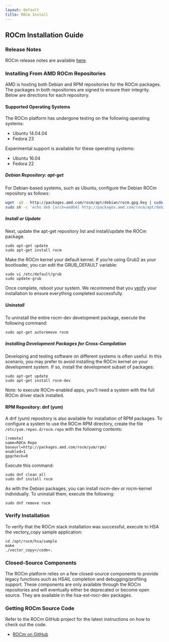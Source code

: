 ```yaml
---
layout: default
title: ROCm Install
---
```


## ROCm Installation Guide

### Release Notes

ROCm release notes are available [here](releasenotes.html).

### Installing From AMD ROCm Repositories

AMD is hosting both Debian and RPM repositories for the ROCm packages.
The packages in both repositories are signed to ensure their
integrity. Below are directions for each repository.

#### Supported Operating Systems

The ROCm platform has undergone testing on the following operating
systems:

 * Ubuntu 14.04.04
 * Fedora 23

Experimental support is available for these operating systems:

 * Ubuntu 16.04
 * Fedora 22

##### Debian Repository: apt-get

For Debian-based systems, such as Ubuntu, configure the Debian ROCm
repository as follows:

```bash
wget -qO - http://packages.amd.com/rocm/apt/debian/rocm.gpg.key | sudo apt-key add -
sudo sh -c 'echo deb [arch=amd64] http://packages.amd.com/rocm/apt/debian/ trusty main > /etc/apt/sources.list.d/rocm.list'
```

##### Install or Update

Next, update the apt-get repository list and install/update the ROCm
package.

```
sudo apt-get update
sudo apt-get install rocm
```

Make the ROCm kernel your default kernel. If you’re using Grub2
as your bootloader, you can edit the GRUB_DEFAULT variable:

```
sudo vi /etc/default/grub
sudo update-grub
```

Once complete, reboot your system. We recommend that you [verify](#verify-installation) your
installation to ensure everything completed successfully.

##### Uninstall

To uninstall the entire rocm-dev development package, execute the following command:

```
sudo apt-get autoremove rocm
```

##### Installing Development Packages for Cross-Compilation

Developing and testing software on different systems is often useful.
In this scenario, you may prefer to avoid installing the ROCm kernel
on your development system. If so, install the development subset of
packages:

```
sudo apt-get update
sudo apt-get install rocm-dev
```

Note: to execute ROCm-enabled apps, you’ll need a system with the full
ROCm driver stack installed.

#### RPM Repository: dnf (yum)

A dnf (yum) repository is also available for installation of RPM
packages. To configure a system to use the ROCm RPM directory, create
the file <code>/etc/yum.repos.d/rocm.repo</code> with the following
contents:

```
[remote]
name=ROCm Repo
baseurl=http://packages.amd.com/rocm/yum/rpm/
enabled=1
gpgcheck=0
```

Execute this command:

```
sudo dnf clean all
sudo dnf install rocm
```

As with the Debian packages, you can install rocm-dev or rocm-kernel
individually. To uninstall them, execute the following:

```
sudo dnf remove rocm
```

### Verify Installation

To verify that the ROCm stack installation was successful, execute to
HSA the vectory_copy sample application:

```
cd /opt/rocm/hsa/sample
make
./vector_copy</code>.
```

### Closed-Source Components

The ROCm platform relies on a few closed-source components to provide
legacy functions such as HSAIL completion and debugging/profiling
support. These components are only available through the ROCm
repositories and will eventually either be deprecated or become open
source. They are available in the hsa-ext-rocr-dev packages.

### Getting ROCm Source Code
Refer to the ROCm GitHub project for the latest instructions on how to
check out the code.

* [ROCm on
GitHub](https://github.com/RadeonOpenCompute/ROCm/blob/master/README.md)

